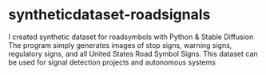 # syntheticdataset-roadsignals

I created synthetic dataset for roadsymbols with Python & Stable Diffusion
The program simply generates images of stop signs, warning signs, regulatory signs, and all United States Road Symbol Signs. 
This dataset can be used for signal detection projects and autonomous systems 
